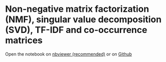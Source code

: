 # Non-negative matrix factorization (NMF), singular value decomposition (SVD), TF-IDF and co-occurrence matrices
Open the notebook on [nbviewer (recommended)](https://nbviewer.jupyter.org/github/schmidtdominik/nmf-svd/blob/master/NMF%2C%20SVD%2C%20TF-IDF%20and%20co-occurrence%20matrices.ipynb) or on [Github](https://github.com/schmidtdominik/nmf-svd/blob/master/NMF%2C%20SVD%2C%20TF-IDF%20and%20co-occurrence%20matrices.ipynb)
